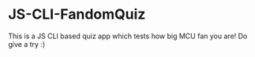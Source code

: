 # JS-CLI-FandomQuiz
 This is a JS CLI based quiz app which tests how big MCU fan you are! Do give a try :)
